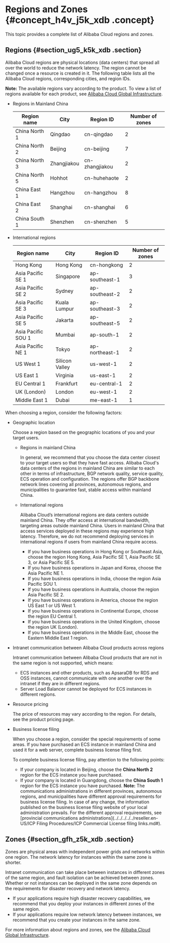 # Regions and Zones {#concept_h4v_j5k_xdb .concept}

This topic provides a complete list of Alibaba Cloud regions and zones.

## Regions {#section_ug5_k5k_xdb .section}

Alibaba Cloud regions are physical locations \(data centers\) that spread all over the world to reduce the network latency. The region cannot be changed once a resource is created in it. The following table lists all the Alibaba Cloud regions, corresponding cities, and region IDs.

**Note:** The available regions vary according to the product. To view a list of regions available for each product, see [Alibaba Cloud Global Infrastructure](https://www.alibabacloud.com/global-locations).

-   Regions in Mainland China

    |Region name|City|Region ID|Number of zones|
    |-----------|----|---------|---------------|
    |China North 1|Qingdao|cn-qingdao|2|
    |China North 2|Beijing|cn-beijing|7|
    |China North 3|Zhangjiakou|cn-zhangjiakou|2|
    |China North 5|Hohhot|cn-huhehaote|2|
    |China East 1|Hangzhou|cn-hangzhou|8|
    |China East 2|Shanghai|cn-shanghai|6|
    |China South 1|Shenzhen|cn-shenzhen|5|

-   International regions

    |Region name|City|Region ID|Number of zones|
    |-----------|----|---------|---------------|
    |Hong Kong|Hong Kong|cn-hongkong|2|
    |Asia Pacific SE 1|Singapore|ap-southeast-1|3|
    |Asia Pacific SE 2|Sydney|ap-southeast-2|2|
    |Asia Pacific SE 3|Kuala Lumpur|ap-southeast-3|2|
    |Asia Pacific SE 5|Jakarta|ap-southeast-5|2|
    |Asia Pacific SOU 1|Mumbai |ap-south-1|2|
    |Asia Pacific NE 1|Tokyo|ap-northeast-1|2|
    |US West 1|Silicon Valley|us-west-1|2|
    |US East 1|Virginia|us-east-1|2|
    |EU Central 1|Frankfurt|eu-central-1|2|
    |UK \(London\)|London|eu-west-1|2|
    |Middle East 1|Dubai|me-east-1|1|


When choosing a region, consider the following factors:

-   Geographic location

    Choose a region based on the geographic locations of you and your target users.

    -   Regions in mainland China

        In general, we recommend that you choose the data center closest to your target users so that they have fast access. Alibaba Cloud's data centers of the regions in mainland China are similar to each other in terms of infrastructure, BGP network quality, service quality, ECS operation and configuration. The regions offer BGP backbone network lines covering all provinces, autonomous regions, and municipalities to guarantee fast, stable access within mainland China.

    -   International regions

        Alibaba Cloud’s international regions are data centers outside mainland China. They offer access at international bandwidth, targeting areas outside mainland China. Users in mainland China that access services deployed in these regions may experience high latency. Therefore, we do not recommend deploying services in international regions if users from mainland China require access.

        -   If you have business operations in Hong Kong or Southeast Asia, choose the region Hong Kong, Asia Pacific SE 1, Asia Pacific SE 3, or Asia Pacific SE 5.
        -   If you have business operations in Japan and Korea, choose the Asia Pacific NE 1.
        -   If you have business operations in India, choose the region Asia Pacific SOU 1.
        -   If you have business operations in Australia, choose the region Asia Pacific SE 2.
        -   If you have business operations in America, choose the region US East 1 or US West 1.
        -   If you have business operations in Continental Europe, choose the region EU Central 1.
        -   If you have business operations in the United Kingdom, choose the region UK \(London\).
        -   If you have business operations in the Middle East, choose the Eastern Middle East 1 region.
-   Intranet communication between Alibaba Cloud products across regions

    Intranet communication between Alibaba Cloud products that are not in the same region is not supported, which means:

    -   ECS instances and other products, such as ApsaraDB for RDS and OSS instances, cannot communicate with one another over the intranet if they are in different regions.
    -   Server Load Balancer cannot be deployed for ECS instances in different regions.
-   Resource pricing

    The price of resources may vary according to the region. For details, see the product pricing page.

-   Business license filing

    When you choose a region, consider the special requirements of some areas. If you have purchased an ECS instance in mainland China and used it for a web server, complete business license filing first.

    To complete business license filing, pay attention to the following points:

    -   If your company is located in Beijing, choose the **China North 2** region for the ECS instance you have purchased.
    -   If your company is located in Guangdong, choose the **China South 1** region for the ECS instance you have purchased.
    **Note:** The communications administrations in different provinces, autonomous regions, and municipalities have different approval requirements for business license filing. In case of any change, the information published on the business license filing website of your local administration prevails. For the different approval requirements, see [provincial communications administrations](../../../../../reseller.en-US/ICP Filing Procedures/ICP Commercial License filing links.md#).


## Zones {#section_gfh_z5k_xdb .section}

Zones are physical areas with independent power grids and networks within one region. The network latency for instances within the same zone is shorter.

Intranet communication can take place between instances in different zones of the same region, and fault isolation can be achieved between zones. Whether or not instances can be deployed in the same zone depends on the requirements for disaster recovery and network latency.

-   If your applications require high disaster recovery capabilities, we recommend that you deploy your instances in different zones of the same region.
-   If your applications require low network latency between instances, we recommend that you create your instances in the same zone.

For more information about regions and zones, see the [Alibaba Cloud Global Infrastructure](https://www.alibabacloud.com/global-locations).

